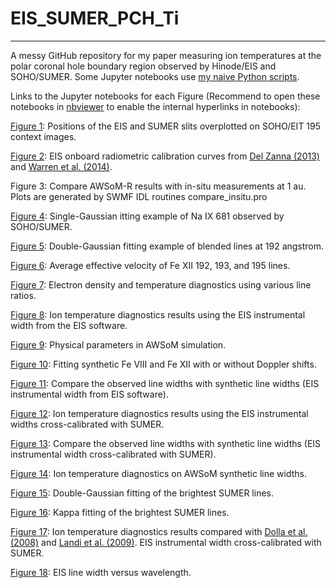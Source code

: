 # EIS_SUMER_PCH_Ti
---
A messy GitHub repository for my paper measuring ion temperatures at the polar coronal hole boundary region observed by Hinode/EIS and SOHO/SUMER. Some Jupyter notebooks use [my naive Python scripts](https://github.com/yjzhu-solar/MyPy).

Links to the Jupyter notebooks for each Figure (Recommend to open these notebooks in [nbviewer](https://nbviewer.org) to enable the internal hyperlinks in notebooks):

[Figure 1](https://nbviewer.org/github/yjzhu-solar/EIS_SUMER_PCH_Ti/blob/main/ipynb/check_eit_img.ipynb): Positions of the EIS and SUMER slits overplotted on SOHO/EIT 195 context images.

[Figure 2](https://nbviewer.org/github/yjzhu-solar/EIS_SUMER_PCH_Ti/blob/main/ipynb/eis_recalibrate_comp.ipynb): EIS onboard radiometric calibration curves from [Del Zanna (2013)](https://ui.adsabs.harvard.edu/abs/2013A%26A...555A..47D/abstract) and [Warren et al. (2014)](https://ui.adsabs.harvard.edu/abs/2014ApJS..213...11W/abstract).

Figure 3: Compare AWSoM-R results with in-situ measurements at 1 au. Plots are generated by SWMF IDL routines compare\_insitu.pro

[Figure 4](https://nbviewer.org/github/yjzhu-solar/EIS_SUMER_PCH_Ti/blob/main/ipynb/sumer_fit/window_338_fit_poisson.ipynb): Single-Gaussian itting example of Na IX 681 observed by SOHO/SUMER. 

[Figure 5](https://nbviewer.org/github/yjzhu-solar/EIS_SUMER_PCH_Ti/blob/main/ipynb/eis_fit/eis_fit.ipynb): Double-Gaussian fitting example of blended lines at 192 angstrom. 

[Figure 6](https://nbviewer.org/github/yjzhu-solar/EIS_SUMER_PCH_Ti/blob/main/ipynb/sim_obs_comp/eis_awsom_comp.ipynb): Average effective velocity of Fe XII 192, 193, and 195 lines.

[Figure 7](https://nbviewer.org/github/yjzhu-solar/EIS_SUMER_PCH_Ti/blob/main/ipynb/paper/Te_Ne_diag.ipynb): Electron density and temperature diagnostics using various line ratios. 

[Figure 8](https://nbviewer.org/github/yjzhu-solar/EIS_SUMER_PCH_Ti/blob/main/ipynb/paper/temp_diag_v2.ipynb): Ion temperature diagnostics results using the EIS instrumental width from the EIS software.

[Figure 9](https://nbviewer.org/github/yjzhu-solar/EIS_SUMER_PCH_Ti/blob/main/ipynb/awsom_los/awsomr_100k_los.ipynb): Physical parameters in AWSoM simulation.

[Figure 10](https://nbviewer.org/github/yjzhu-solar/EIS_SUMER_PCH_Ti/blob/main/ipynb/spectrum_fit/DopplerVsNoDoppler.ipynb): Fitting synthetic Fe VIII and Fe XII with or without Doppler shifts.

[Figure 11](https://nbviewer.org/github/yjzhu-solar/EIS_SUMER_PCH_Ti/blob/main/ipynb/sim_obs_comp/sim_obs_linewidth.ipynb): Compare the observed line widths with synthetic line widths (EIS instrumental width from EIS software).

[Figure 12](https://nbviewer.org/github/yjzhu-solar/EIS_SUMER_PCH_Ti/blob/main/ipynb/paper/temp_diag_v2_cross.ipynb): Ion temperature diagnostics results using the EIS instrumental widths cross-calibrated with SUMER. 

[Figure 13](https://nbviewer.org/github/yjzhu-solar/EIS_SUMER_PCH_Ti/blob/main/ipynb/sim_obs_comp/sim_obs_linewidth.ipynb): Compare the observed line widths with synthetic line widths (EIS instrumental width cross-calibrated with SUMER).

[Figure 14](https://nbviewer.org/github/yjzhu-solar/EIS_SUMER_PCH_Ti/blob/main/ipynb/paper/temp_diag_pseudo.ipynb): Ion temperature diagnostics on AWSoM synthetic line widths.

[Figure 15](https://nbviewer.org/github/yjzhu-solar/EIS_SUMER_PCH_Ti/blob/main/ipynb/paper/non_gauss_profile.ipynb): Double-Gaussian fitting of the brightest SUMER lines.

[Figure 16](https://nbviewer.org/github/yjzhu-solar/EIS_SUMER_PCH_Ti/blob/main/ipynb/paper/non_gauss_profile.ipynb): Kappa fitting of the brightest SUMER lines.

[Figure 17](https://nbviewer.org/github/yjzhu-solar/EIS_SUMER_PCH_Ti/blob/main/ipynb/paper/temp_diag_v2_cross.ipynb): Ion temperature diagnostics results compared with [Dolla et al. (2008)](https://ui.adsabs.harvard.edu/abs/2008A%26A...483..271D/abstract) and [Landi et al. (2009)](https://ui.adsabs.harvard.edu/abs/2009ApJ...691..794L/abstract). EIS instrumental width cross-calibrated with SUMER.

[Figure 18](https://nbviewer.org/github/yjzhu-solar/EIS_SUMER_PCH_Ti/blob/main/ipynb/paper/eis_dlamb_inst_lamb.ipynb): EIS line width versus wavelength.

